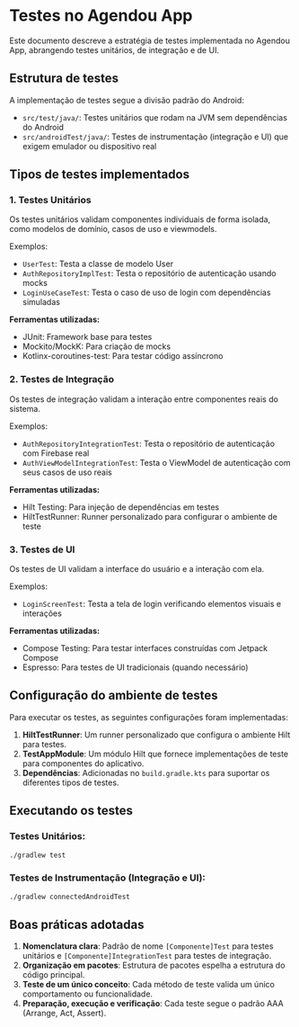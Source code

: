 # Testes no Agendou App

Este documento descreve a estratégia de testes implementada no Agendou App, abrangendo testes unitários, de integração e de UI.

## Estrutura de testes

A implementação de testes segue a divisão padrão do Android:

- `src/test/java/`: Testes unitários que rodam na JVM sem dependências do Android
- `src/androidTest/java/`: Testes de instrumentação (integração e UI) que exigem emulador ou dispositivo real

## Tipos de testes implementados

### 1. Testes Unitários

Os testes unitários validam componentes individuais de forma isolada, como modelos de domínio, casos de uso e viewmodels.

Exemplos:
- `UserTest`: Testa a classe de modelo User
- `AuthRepositoryImplTest`: Testa o repositório de autenticação usando mocks
- `LoginUseCaseTest`: Testa o caso de uso de login com dependências simuladas

**Ferramentas utilizadas:**
- JUnit: Framework base para testes
- Mockito/MockK: Para criação de mocks
- Kotlinx-coroutines-test: Para testar código assíncrono

### 2. Testes de Integração

Os testes de integração validam a interação entre componentes reais do sistema.

Exemplos:
- `AuthRepositoryIntegrationTest`: Testa o repositório de autenticação com Firebase real
- `AuthViewModelIntegrationTest`: Testa o ViewModel de autenticação com seus casos de uso reais

**Ferramentas utilizadas:**
- Hilt Testing: Para injeção de dependências em testes
- HiltTestRunner: Runner personalizado para configurar o ambiente de teste

### 3. Testes de UI

Os testes de UI validam a interface do usuário e a interação com ela.

Exemplos:
- `LoginScreenTest`: Testa a tela de login verificando elementos visuais e interações

**Ferramentas utilizadas:**
- Compose Testing: Para testar interfaces construídas com Jetpack Compose
- Espresso: Para testes de UI tradicionais (quando necessário)

## Configuração do ambiente de testes

Para executar os testes, as seguintes configurações foram implementadas:

1. **HiltTestRunner**: Um runner personalizado que configura o ambiente Hilt para testes.
2. **TestAppModule**: Um módulo Hilt que fornece implementações de teste para componentes do aplicativo.
3. **Dependências**: Adicionadas no `build.gradle.kts` para suportar os diferentes tipos de testes.

## Executando os testes

### Testes Unitários:
```bash
./gradlew test
```

### Testes de Instrumentação (Integração e UI):
```bash
./gradlew connectedAndroidTest
```

## Boas práticas adotadas

1. **Nomenclatura clara**: Padrão de nome `[Componente]Test` para testes unitários e `[Componente]IntegrationTest` para testes de integração.
2. **Organização em pacotes**: Estrutura de pacotes espelha a estrutura do código principal.
3. **Teste de um único conceito**: Cada método de teste valida um único comportamento ou funcionalidade.
4. **Preparação, execução e verificação**: Cada teste segue o padrão AAA (Arrange, Act, Assert). 